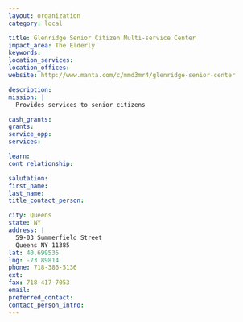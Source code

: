 ```yaml
---
layout: organization
category: local

title: Glenridge Senior Citizen Multi-service Center
impact_area: The Elderly
keywords: 
location_services: 
location_offices: 
website: http://www.manta.com/c/mmd3mr4/glenridge-senior-center

description: 
mission: |
  Provides services to senior citizens

cash_grants: 
grants: 
service_opp: 
services: 

learn: 
cont_relationship: 

salutation: 
first_name: 
last_name: 
title_contact_person: 

city: Queens
state: NY
address: |
  59-03 Summerfield Street    
  Queens NY 11385
lat: 40.699535
lng: -73.89814
phone: 718-386-5136
ext: 
fax: 718-417-7053
email: 
preferred_contact: 
contact_person_intro: 
---
```

